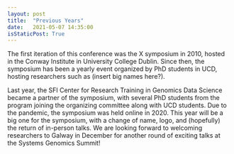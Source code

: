 ```yaml
---
layout: post
title:  "Previous Years"
date:   2021-05-07 14:35:00
isStaticPost: True
---
```


The first iteration of this conference was the X symposium in 2010, hosted in the Conway Institute in University College Dublin. Since then, the symposium has been a yearly event organized by PhD students in UCD, hosting researchers such as (insert big names here?).

Last year, the SFI Center for Research Training in Genomics Data Science became a partner of the symposium, with several PhD students from the program joining the organizing committee along with UCD students. Due to the pandemic, the symposium was held online in 2020. This year will be a big one for the symposium, with a change of name, logo, and (hopefully) the return of in-person talks. We are looking forward to welcoming researchers to Galway in December for another round of exciting talks at the Systems Genomics Summit!



